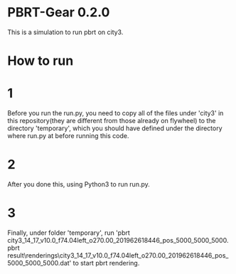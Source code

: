 # PBRT-Gear 0.2.0
This is a simulation to run pbrt on city3.
# How to run
# 1
Before you run the run.py, you need to copy all of the files under 'city3' in this repository(they are different from those already on flywheel) to the directory 'temporary', which you should have defined under the directory where run.py at before running this code. 
# 2
After you done this, using Python3 to run run.py. 
# 3
Finally, under folder 'temporary', run 'pbrt city3_14_17_v10.0_f74.04left_o270.00_201962618446_pos_5000_5000_5000.pbrt result\renderings\city3_14_17_v10.0_f74.04left_o270.00_201962618446_pos_5000_5000_5000.dat' to start pbrt rendering.
